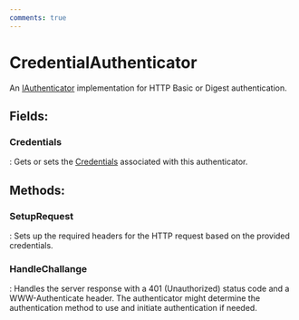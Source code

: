 ```yaml
---
comments: true
---
```

# CredentialAuthenticator

An [IAuthenticator](IAuthenticator.md) implementation for HTTP Basic or Digest authentication. 

## **Fields**:
### **Credentials**
: Gets or sets the [Credentials](../Authentication/Credentials.md) associated with this authenticator. 
## **Methods**:

### **SetupRequest**
: Sets up the required headers for the HTTP request based on the provided credentials. 

### **HandleChallange**
: Handles the server response with a 401 (Unauthorized) status code and a WWW-Authenticate header. The authenticator might determine the authentication method to use and initiate authentication if needed. 